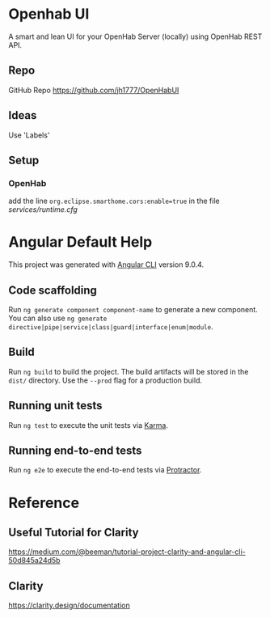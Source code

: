 # Openhab UI
A smart and lean UI for your OpenHab Server (locally) using OpenHab REST API.

## Repo
GitHub Repo
https://github.com/jh1777/OpenHabUI

## Ideas
Use 'Labels' 


## Setup
### OpenHab
add the line `org.eclipse.smarthome.cors:enable=true` in the file *services/runtime.cfg*

# Angular Default Help

This project was generated with [Angular CLI](https://github.com/angular/angular-cli) version 9.0.4.

## Code scaffolding

Run `ng generate component component-name` to generate a new component. You can also use `ng generate directive|pipe|service|class|guard|interface|enum|module`.

## Build

Run `ng build` to build the project. The build artifacts will be stored in the `dist/` directory. Use the `--prod` flag for a production build.

## Running unit tests

Run `ng test` to execute the unit tests via [Karma](https://karma-runner.github.io).

## Running end-to-end tests

Run `ng e2e` to execute the end-to-end tests via [Protractor](http://www.protractortest.org/).

# Reference
## Useful Tutorial for Clarity
https://medium.com/@beeman/tutorial-project-clarity-and-angular-cli-50d845a24d5b

## Clarity
https://clarity.design/documentation